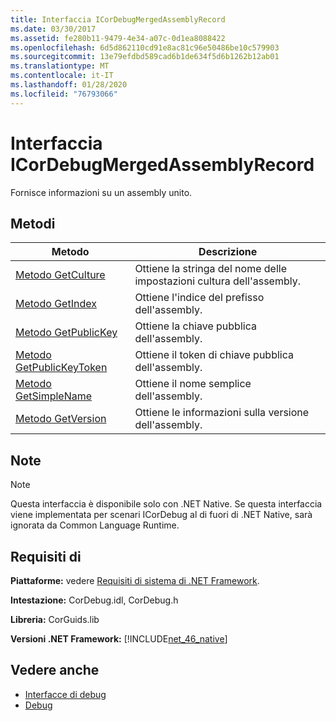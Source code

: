 ```yaml
---
title: Interfaccia ICorDebugMergedAssemblyRecord
ms.date: 03/30/2017
ms.assetid: fe280b11-9479-4e34-a07c-0d1ea8088422
ms.openlocfilehash: 6d5d862110cd91e8ac81c96e50486be10c579903
ms.sourcegitcommit: 13e79efdbd589cad6b1de634f5d6b1262b12ab01
ms.translationtype: MT
ms.contentlocale: it-IT
ms.lasthandoff: 01/28/2020
ms.locfileid: "76793066"
---
```

# <a name="icordebugmergedassemblyrecord-interface"></a>Interfaccia ICorDebugMergedAssemblyRecord
Fornisce informazioni su un assembly unito.  
  
## <a name="methods"></a>Metodi  
  
|Metodo|Descrizione|  
|------------|-----------------|  
|[Metodo GetCulture](icordebugmergedassemblyrecord-getculture-method.md)|Ottiene la stringa del nome delle impostazioni cultura dell'assembly.|  
|[Metodo GetIndex](icordebugmergedassemblyrecord-getindex-method.md)|Ottiene l'indice del prefisso dell'assembly.|  
|[Metodo GetPublicKey](icordebugmergedassemblyrecord-getpublickey-method.md)|Ottiene la chiave pubblica dell'assembly.|  
|[Metodo GetPublicKeyToken](icordebugmergedassemblyrecord-getpublickeytoken-method.md)|Ottiene il token di chiave pubblica dell'assembly.|  
|[Metodo GetSimpleName](icordebugmergedassemblyrecord-getsimplename-method.md)|Ottiene il nome semplice dell'assembly.|  
|[Metodo GetVersion](icordebugmergedassemblyrecord-getversion-method.md)|Ottiene le informazioni sulla versione dell'assembly.|  
  
## <a name="remarks"></a>Note  
  
> [!NOTE]
> Questa interfaccia è disponibile solo con .NET Native. Se questa interfaccia viene implementata per scenari ICorDebug al di fuori di .NET Native, sarà ignorata da Common Language Runtime.  
  
## <a name="requirements"></a>Requisiti di  
 **Piattaforme:** vedere [Requisiti di sistema di .NET Framework](../../../../docs/framework/get-started/system-requirements.md).  
  
 **Intestazione:** CorDebug.idl, CorDebug.h  
  
 **Libreria:** CorGuids.lib  
  
 **Versioni .NET Framework:** [!INCLUDE[net_46_native](../../../../includes/net-46-native-md.md)]  
  
## <a name="see-also"></a>Vedere anche

- [Interfacce di debug](debugging-interfaces.md)
- [Debug](index.md)
